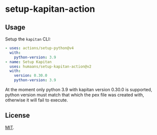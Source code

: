 # setup-kapitan-action

## Usage

Setup the `kapitan` CLI:

```yaml
- uses: actions/setup-python@v4
  with:
    python-version: 3.9
- name: Setup Kapitan
  uses: humaans/setup-kapitan-action@v2
  with:
    version: 0.30.0
    python-version: 3.9
```

At the moment only python 3.9 with kapitan version 0.30.0 is supported, python version must match that which the pex file was created with, otherwise it will fail to execute.

## License

[MIT](LICENSE).
